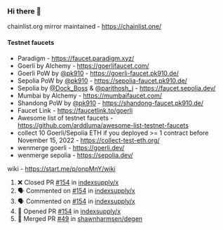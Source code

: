 ### Hi there 👋

chainlist.org mirror maintained - https://chainlist.one/

#### Testnet faucets
- Paradigm - https://faucet.paradigm.xyz/
- Goerli by Alchemy - https://goerlifaucet.com/
- Goerli PoW by [@pk910](https://github.com/pk910/PoWFaucet) - https://goerli-faucet.pk910.de/
- Sepolia PoW by [@pk910](https://github.com/pk910/PoWFaucet) - https://sepolia-faucet.pk910.de/
- Sepolia by [@Dock_Boss](https://twitter.com/Dock_Boss) & [@parithosh_j](https://twitter.com/parithosh_j) - https://faucet.sepolia.dev/
- Mumbai by Alchemy - https://mumbaifaucet.com/
- Shandong PoW by [@pk910](https://github.com/pk910/PoWFaucet) - https://shandong-faucet.pk910.de/ 
- Faucet Link - https://faucetlink.to/goerli
- Awesome list of testnet faucets - https://github.com/arddluma/awesome-list-testnet-faucets
- collect 10 Goerli/Sepolia ETH if you deployed >= 1 contract before November 15, 2022 - https://collect-test-eth.org/
- wenmerge goerli - https://goerli.dev/
- wenmerge sepolia - https://sepolia.dev/ 

wiki - https://start.me/p/onpMnY/wiki

<!--START_SECTION:activity-->
1. ❌ Closed PR [#154](https://github.com/indexsupply/x/pull/154) in [indexsupply/x](https://github.com/indexsupply/x)
2. 🗣 Commented on [#154](https://github.com/indexsupply/x/pull/154#issuecomment-1679997732) in [indexsupply/x](https://github.com/indexsupply/x)
3. 🗣 Commented on [#154](https://github.com/indexsupply/x/pull/154#issuecomment-1679985057) in [indexsupply/x](https://github.com/indexsupply/x)
4. 💪 Opened PR [#154](https://github.com/indexsupply/x/pull/154) in [indexsupply/x](https://github.com/indexsupply/x)
5. 🎉 Merged PR [#49](https://github.com/shawnharmsen/degen/pull/49) in [shawnharmsen/degen](https://github.com/shawnharmsen/degen)
<!--END_SECTION:activity-->
